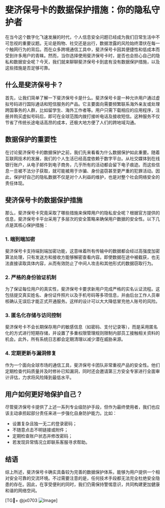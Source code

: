 # 斐济保号卡的数据保护措施：你的隐私守护者

在当今这个数字化飞速发展的时代，个人信息安全问题已经成为我们日常生活中不可忽视的重要议题。无论是购物、社交还是出行，数据泄露的风险始终潜伏在每一个触网行为的背后。而在众多跨境通信工具中，斐济保号卡因其便捷性和低成本而受到许多用户的青睐。然而，当你选择使用斐济保号卡时，是否也会担心自己的隐私和数据安全呢？今天，我们就来聊聊斐济保号卡到底有没有数据保护措施，以及这些措施是否足够可靠。

## 什么是斐济保号卡？

首先，让我们简单了解一下斐济保号卡是什么。斐济保号卡是一种允许用户通过虚拟号码进行国际通话和短信服务的产品。它主要面向需要频繁联系海外亲友或处理跨国事务的人群，比如留学生、海外工作者等。用户只需下载相应的应用程序，注册并购买虚拟号码后，即可在全球范围内拨打接听电话及接收短信。这种服务不仅节省了传统长途电话高昂的成本，还极大地方便了人们的跨地域沟通。

## 数据保护的重要性

在讨论斐济保号卡的数据保护之前，我们先来看看为什么数据保护如此重要。随着互联网技术的发展，我们的个人生活已经高度依赖于数字平台。从社交媒体到在线银行账户，从电子邮件到电子商务，几乎所有的活动都会留下电子痕迹。而这些信息一旦被不法分子获取，就可能被用于诈骗、身份盗窃甚至更严重的犯罪活动。因此，保护好自己的隐私数据不仅是对个人利益的维护，也是对整个社会网络安全的责任体现。

## 斐济保号卡的数据保护措施

那么，斐济保号卡究竟采取了哪些措施来保障用户的隐私安全呢？根据官方提供的信息，斐济保号卡平台采用了多层次的安全策略来确保用户数据的安全性。以下几点是其核心保护措施：

### 1. **端到端加密**
斐济保号卡支持端到端加密功能，这意味着所有传输中的数据都会经过高强度加密算法处理，只有发送方和接收方能够解密查看内容。即使数据在途中被截获，也无法直接读取具体内容，从而有效防止了中间人攻击和其他形式的数据窃取行为。

### 2. **严格的身份验证机制**
为了保证每位用户的真实性，斐济保号卡要求新用户完成严格的实名认证流程。这包括提交真实姓名、身份证件照片以及手机号码等多项信息，并由后台工作人员审核确认无误后才能正式开通服务。这样的设计可以大大降低冒充他人账号的风险。

### 3. **匿名化存储与访问控制**
斐济保号卡不会长期保存用户的敏感信息（如密码、支付记录等），而是采用匿名化的方式进行短期存储，并设置了多重权限管理规则限制内部员工接触相关资料的机会。此外，所有系统日志都会定期清理以减少潜在威胁来源。

### 4. **定期更新与漏洞修复**
作为一个面向全球市场的通信工具，斐济保号卡团队非常重视产品的安全性。他们定期检查代码质量并及时修补已知漏洞，同时还会邀请第三方安全专家进行全面审计评估，力求将风险降到最低水平。

## 用户如何更好地保护自己？

尽管斐济保号卡提供了上述一系列专业级防护手段，但作为最终使用者，我们也应该主动承担起部分责任来进一步强化自身防护能力。比如：

- 设置复杂且独一无二的登录密码；
- 不随意点击不明链接或附件；
- 定期检查账户状态并修改密码；
- 若发现异常情况立即联系客服寻求帮助。

## 结语

综上所述，斐济保号卡确实具备较为完善的数据保护体系，能够为用户提供一个相对安全可靠的交流环境。不过需要注意的是，任何技术手段都无法完全杜绝安全隐患的存在。因此，在享受便利的同时，我们仍需保持警惕意识，共同构建更加健康和谐的网络空间。

[TG💪+ @jx0703 ![Image](https://github.com/user-attachments/assets/dbca1d08-cadb-493c-b0ec-ad6f7a83f270)]